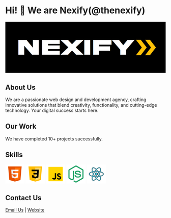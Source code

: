 # Hi! 👋 We are Nexify(@thenexify)

![Nexify](./nexify-original-lg.jpg)

## About Us

We are a passionate web design and development agency, crafting innovative solutions that blend creativity, functionality, and cutting-edge technology. Your digital success starts here.

## Our Work

We have completed 10+ projects successfully.

## Skills

![HTML](./html.png) ![CSS](./css.png) ![JavaScript](./js.png) ![Node.js](./node.png) ![React](./react.png)

## Contact Us

[Email Us](mailto:thenexify@outlook.com) | [Website](https://thenexify.vercel.app)
